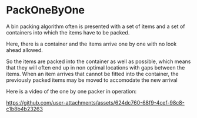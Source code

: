 # PackOneByOne

A bin packing algorithm often is presented with a set of items and a set of containers into which the items have to be packed.

Here, there is a container and the items arrive one by one with no look ahead allowed.

So the items are packed into the container as well as possible, which means that they will often end up in non optimal locations with gaps between the items.  When an item arrives that cannot be fitted into the container, the previously packed items may be moved to accomodate the new arrival

Here is a video of the one by one packer in operation:


https://github.com/user-attachments/assets/624dc760-68f9-4cef-98c8-c1b8b4b23263

